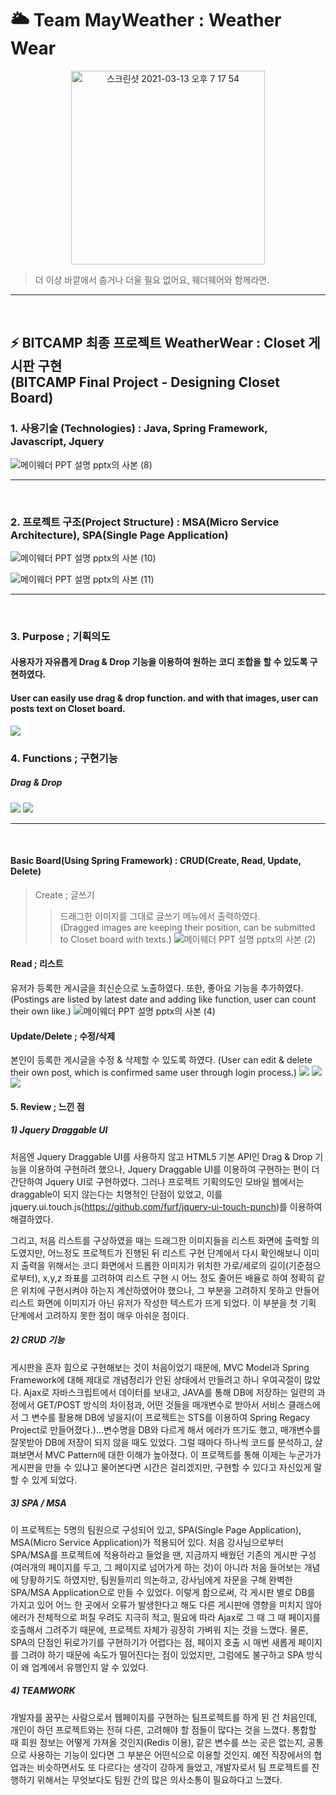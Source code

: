 #  🌥️ Team MayWeather : Weather Wear 
<p align="center">
<img width="310" alt="스크린샷 2021-03-13 오후 7 17 54" src="https://user-images.githubusercontent.com/71998026/111027014-e75f2100-8430-11eb-90b6-b8e03cb229ed.png">
</p>

> 더 이상 바깥에서 춥거나 더울 필요 없어요, 웨더웨어와 함께라면.
<hr>
<br>



## :zap: BITCAMP 최종 프로젝트 WeatherWear : Closet 게시판 구현<br>  (BITCAMP Final Project - Designing Closet Board) 
### 1. 사용기술 (Technologies) : Java, Spring Framework, Javascript, Jquery 
![메이웨더 PPT 설명 pptx의 사본 (8)](https://user-images.githubusercontent.com/71998026/111027266-88021080-8432-11eb-964d-b0131e37f8b2.png)

<hr>

<br>

### 2. 프로젝트 구조(Project Structure) : MSA(Micro Service Architecture), SPA(Single Page Application) 
![메이웨더 PPT 설명 pptx의 사본 (10)](https://user-images.githubusercontent.com/71998026/111027478-f85d6180-8433-11eb-8d35-cd96478c13bf.png)

![메이웨더 PPT 설명 pptx의 사본 (11)](https://user-images.githubusercontent.com/71998026/111027625-b2ed6400-8434-11eb-9eea-9c5c858b162c.png)


<hr>

<br>

### 3. Purpose ; 기획의도 
#### 사용자가 자유롭게 Drag & Drop 기능을 이용하여 원하는 코디 조합을 할 수 있도록 구현하였다. 
#### User can easily use drag & drop function. and with that images, user can posts text on Closet board.  
<img src="https://user-images.githubusercontent.com/71998026/110907553-eb1b7680-8350-11eb-9057-72a014e7bbf0.png">


### 4. Functions ; 구현기능
##### Drag & Drop  
<img src="https://user-images.githubusercontent.com/71998026/110911461-19e81b80-8356-11eb-841a-83125640d9b1.png">
<img src="https://user-images.githubusercontent.com/71998026/110908634-72b5b500-8352-11eb-8aaa-67c9d456c0c1.gif">  

<hr>
<br>


#### Basic Board(Using Spring Framework) : CRUD(Create, Read, Update, Delete)
> Create ; 글쓰기 
>> 드래그한 이미지를 그대로 글쓰기 메뉴에서 출력하였다. <br> (Dragged images are keeping their position, can be submitted to Closet board with texts.)
![메이웨더 PPT 설명 pptx의 사본 (2)](https://user-images.githubusercontent.com/71998026/110911634-4c921400-8356-11eb-925a-cb0d38f05a5b.png)

#### Read ; 리스트
유저가 등록한 게시글을 최신순으로 노출하였다. 또한, 좋아요 기능을 추가하였다. <br> (Postings are listed by latest date and adding like function, user can count their own like.)
![메이웨더 PPT 설명 pptx의 사본 (4)](https://user-images.githubusercontent.com/71998026/110912674-8fa0b700-8357-11eb-96ae-6fa2d54cb070.png)

#### Update/Delete ; 수정/삭제
본인이 등록한 게시글을 수정 & 삭제할 수 있도록 하였다. 
(User can edit & delete their own post, which is confirmed same user through login process.)
<img src="https://user-images.githubusercontent.com/71998026/110913082-08a00e80-8358-11eb-9fed-33ecdead9f0d.png">
<img src="https://user-images.githubusercontent.com/71998026/110913129-15246700-8358-11eb-891d-88050f830b2b.png">
<img src="https://user-images.githubusercontent.com/71998026/110913163-21102900-8358-11eb-81d5-1e12b757344e.png">


#### 5. Review ; 느낀 점
##### 1) Jquery Draggable UI 
처음엔 Jquery Draggable UI를 사용하지 않고 HTML5 기본 API인 Drag & Drop 기능을 이용하여 구현하려 했으나, Jquery Draggable UI를 이용하여 구현하는 편이 더 간단하여 Jquery UI로 구현하였다.
그러나 프로젝트 기획의도인 모바일 웹에서는 draggable이 되지 않는다는 치명적인 단점이 있었고, 이를 jquery.ui.touch.js(https://github.com/furf/jquery-ui-touch-punch)를 이용하여 해결하였다.

그리고, 처음 리스트를 구상하였을 때는 드래그한 이미지들을 리스트 화면에 출력할 의도였지만, 어느정도 프로젝트가 진행된 뒤 리스트 구현 단계에서 다시 확인해보니 이미지 출력을 위해서는 코디 화면에서 드롭한 이미지가 위치한 가로/세로의 길이(기준점으로부터), x,y,z 좌표를 고려하여 리스트 구현 시 어느 정도 줄어든 배율로 하여 정확히 같은 위치에 구현시켜야 하는지 계산하였어야 했으나, 그 부분을 고려하지 못하고 만들어 리스트 화면에 이미지가 아닌 유저가 작성한 텍스트가 뜨게 되었다. 이 부분을 첫 기획 단계에서 고려하지 못한 점이 매우 아쉬운 점이다. 


##### 2) CRUD 기능
게시판을 혼자 힘으로 구현해보는 것이 처음이었기 때문에, MVC Model과 Spring Framework에 대해 제대로 개념정리가 안된 상태에서 만들려고 하니 우여곡절이 많았다. Ajax로 자바스크립트에서 데이터를 보내고, JAVA를 통해 DB에 저장하는 일련의 과정에서 GET/POST 방식의 차이점과, 어떤 것들을 매개변수로 받아서 서비스 클래스에서 그 변수를 활용해 DB에 넣을지(이 프로젝트는 STS를 이용하여 Spring Regacy Project로 만들어졌다.)...변수명을 DB와 다르게 해서 에러가 뜨기도 했고, 매개변수를 잘못받아 DB에 저장이 되지 않을 때도 있었다. 그럴 때마다 하나씩 코드를 분석하고, 살펴보면서 MVC Pattern에 대한 이해가 높아졌다. 이 프로젝트를 통해 이제는 누군가가 게시판을 만들 수 있냐고 물어본다면 시간은 걸리겠지만, 구현할 수 있다고 자신있게 말할 수 있게 되었다.


##### 3) SPA / MSA
이 프로젝트는 5명의 팀원으로 구성되어 있고, SPA(Single Page Application), MSA(Micro Service Application)가 적용되어 있다. 처음 강사님으로부터 SPA/MSA를 프로젝트에 적용하라고 들었을 땐, 지금까지 배웠던 기존의 게시판 구성(여러개의 페이지를 두고, 그 페이지로 넘어가게 하는 것)이 아니라 처음 들어보는 개념에 당황하기도 하였지만, 팀원들끼리 의논하고, 강사님에게 자문을 구해 완벽한 SPA/MSA Application으로 만들 수 있었다. 이렇게 함으로써, 각 게시판 별로 DB를 가지고 있어 어느 한 곳에서 오류가 발생한다고 해도 다른 게시판에 영향을 미치지 않아 에러가 전체적으로 퍼질 우려도 지극히 적고, 필요에 따라 Ajax로 그 때 그 때 페이지를 호출해서 그려주기 때문에, 프로젝트 자체가 굉장히 가벼워 지는 것을 느꼈다. 물론, SPA의 단점인 뒤로가기를 구현하기가 어렵다는 점, 페이지 호출 시 매번 새롭게 페이지를 그려야 하기 때문에 속도가 떨어진다는 점이 있었지만, 그럼에도 불구하고 SPA 방식이 왜 업계에서 유행인지 알 수 있었다. 


##### 4) TEAMWORK
개발자를 꿈꾸는 사람으로서 웹페이지를 구현하는 팀프로젝트를 하게 된 건 처음인데, 개인이 하던 프로젝트와는 전혀 다른, 고려해야 할 점들이 많다는 것을 느꼈다. 통합할 때 회원 정보는 어떻게 가져올 것인지(Redis 이용), 같은 변수를 쓰는 곳은 없는지, 공통으로 사용하는 기능이 있다면 그 부분은 어떤식으로 이용할 것인지. 예전 직장에서의 협업과는 비슷하면서도 또 다르다는 생각이 강하게 들었고, 개발자로서 팀 프로젝트를 진행하기 위해서는 무엇보다도 팀원 간의 많은 의사소통이 필요하다고 느꼈다. 



